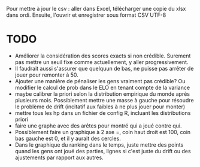 Pour mettre à jour le csv : aller dans Excel, télécharger une copie du xlsx dans ordi. Ensuite, l'ouvrir et enregistrer sous format CSV UTF-8

# TODO
- Améliorer la considération des scores exacts si non crédible. Surement pas mettre un seuil fixe comme actuellement, y aller progressivement. 
- Il faudrait aussi s'assurer que quelquun de bas, ne puisse pas arrêter de jouer pour remonter à 50. 
- Ajouter une manière de pénaliser les gens vraiment pas crédible? Ou modifier le calcul de prob dans le ELO en tenant compte de la variance
- maybe calibrer la priori selon la distribution empirique du monde après plusieurs mois. Possiblement mettre une masse à gauche pour résoudre le problème de drift (incitatif aux faibles à ne plus jouer pour monter)
- mettre tous les hp dans un fichier de config R, incluant les distributions priori
- faire une graphe avec des arêtes pour montré qui a joué contre qui.
- Possiblement faire un graphique à 2 axe =, coin haut droit est 100, coin bas gauche est 0, et il y aurait des cercles.
- Dans le graphique du ranking dans le temps, juste mettre des points quand les gens ont joué des parties, lignes si c'est juste du drift ou des ajustements par rapport aux autres.
